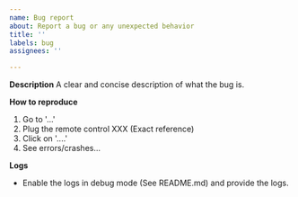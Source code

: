 ```yaml
---
name: Bug report
about: Report a bug or any unexpected behavior
title: ''
labels: bug
assignees: ''

---
```


**Description**
A clear and concise description of what the bug is.

**How to reproduce**
1. Go to '...'
2. Plug the remote control XXX (Exact reference)
3. Click on '....'
4. See errors/crashes...

**Logs**
- Enable the logs in debug mode (See README.md) and provide the logs.